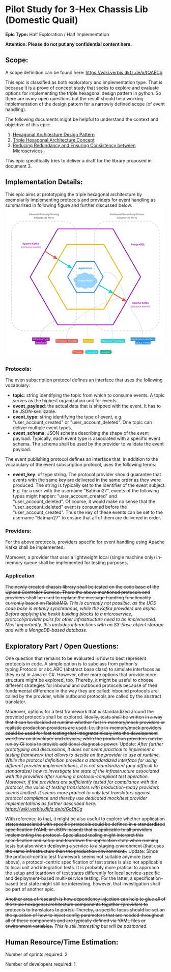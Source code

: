 # Pilot Study for 3-Hex Chassis Lib (Domestic Quail)
**Epic Type:** Half Exploration / Half Implementation

**Attention: Please do not put any confidential content here.**

## Scope:
A scope definition can be found here: https://wiki.verbis.dkfz.de/x/tQAECg

This epic is classified as both exploratory and implementation type. That is because it is a prove of concept study that seeks to explore and evaluate options for implementing the triple hexagonal design pattern in python. So there are many open questions but the result should be a working implementation of the design pattern for a narrowly defined scope (of event handling).

The following documents might be helpful to understand the context and objective of this epic:
1. [Hexagonal Architecture Design Pattern](https://wiki.verbis.dkfz.de/x/noAlCg)
2. [Triple Hexagonal Architecture Concept](https://wiki.verbis.dkfz.de/x/MABFCg)
3. [Reducing Redundancy and Ensuring Consistency between Microservices](https://wiki.verbis.dkfz.de/x/tgFVCg)

This epic specifically tries to deliver a draft for the library proposed in document 3.


## Implementation Details:

This epic aims at prototyping the triple hexagonal architecture by exemplarily implementing protocols and providers for event handling as summarized in following figure and further discussed below.
![](./images/protocol_and_providers_overview.jpg)

### Protocols:

The even subscription protocol defines an interface that uses the following vocabulary:
- **topic**: string identifying the topic from which to consume events. A topic serves as the highest organization unit for events.
- **event_payload**: the actual data that is shipped with the event. It has to be JSON-serilizable.
- **event_type**: string identifying the type of event, e.g. "user_account_created" or "user_account_deleted". One topic can deliver multiple event types.
- **event_schema**: JSON schema describing the shape of the event payload. Typically, each event type is associated with a specific event schema. The schema shall be used by the provider to validate the event payload.

The event publishing protocol defines an interface that, in addition to the vocabulary of the event subscription protocol, uses the following terms:
- **event_key**: of type string. The protocol provider should guarantee that events with the same key are delivered in the same order as they were produced. The string is typically set to the identifier of the event subject. E.g. for a user with the username "Batman27", events of the following types might happen: "user_account_created" and "user_account_deleted". Of course, it would make no sense that the "user_account_deleted" event is consumed before the "user_account_created". Thus the key of these events can be set to the username "Batman27" to ensure that all of them are delivered in order.

### Providers:
For the above protocols, providers specific for event handling using Apache Kafka shall be implemented.

Moreover, a provider that uses a lightweight local (single machine only) in-memory queue shall be implemented for testing purposes.

### Application
~~The newly created chassis library shall be tested on the code base of the Upload Controller Service. There the above mentioned protocols and providers shall be used to replace the message handling functionality currently based on RabbitMQ.~~
*This is currently not possible, as the UCS code base is entirely synchronous, while the Kafka providers are async. Before applying the hexkit building blocks to a microservice, protocol/provider pairs for other infrastructure need to be implemented.
Most importantly, this includes interactions with an S3-base object storage and with a MongoDB-based database.*


## Exploratory Part / Open Questions:

One question that remains to be evaluated is how to best represent protocols in code. A simple option is to subclass from python's typing.Protocol or abc.ABC (abstract base class) to simulate interfaces as they exist in Java or C#. However, other more options that provide more structure might be explored, too. Thereby, it might be useful to choose different strategies for inbound and outbound protocols because of their fundamental difference in the way they are called: inbound protocols are called by the provider, while outbound protocols are called by the abstract translator.

Moreover, options for a test framework that is standardized around the provided protocols shall be explored. ~~Ideally, tests shall be written in a way that it can be decided at runtime whether fast in-memory/mock providers or realistic production providers are used. I.e. the in-memory/mock providers could be used for fast testing that integrates nicely into the development workflow on developer end devices, while the production providers can be run by CI tools to provide additional diagnostic power.~~
Update:
*After further prototyping and discussions, it does not seem practical to implement a testing framework that allows to decide on the
provider to use at runtime. While the protocol definition provides a standardized interface for using different provider implementations, it is not standardized (and difficult to standardize) how to investigate the state of the infrastructure associated
with the providers after running a protocol-compliant test operation. Moreover, if the providers are sufficiently tested for compliance with the protocol, the value of testing translators with production-ready providers seems limitted. It seems more pratical to only
test translators against protocol compliance and thereby use dedicated mock/test provider implementations as further described here: https://wiki.verbis.dkfz.de/x/GoDtCg*


~~With reference to that, it might be also useful to explore whether application states associated with specific protocols could be defined in a standardized specification (YAML or JSON-based) that is applicable to all providers implementing the protocol. Specialized tooling might interpret this specification and setup and teardown the application state when running tests but also when deploying a service to a staging environment (that uses the same infrastructure than the production environment).~~
Update: Since the protocol-centric test framework seems not suitable anymore (see above), a protocol-centric specification of test states
is also not applicable to local unit and integration tests. It is probably more pratical to approach the setup and teardown of test states
differently for local service-specific and deployment-based multi-service testing. For the latter, a specification-based test state might
still be interesting, however, that investigation shall be part of another epic.


~~Another area of research is how dependency injection can help to glue all of the triple hexagonal architecture components together (providers to protocols to translators to ports). Thereby, a specific focus should be set on the question of how to inject config parameters that are needed throughout all of these components and are typically defined via YAML files or environment variables.~~
*This is still interesting but will be postponed.*

## Human Resource/Time Estimation:

Number of sprints required: 2

Number of developers required: 1
